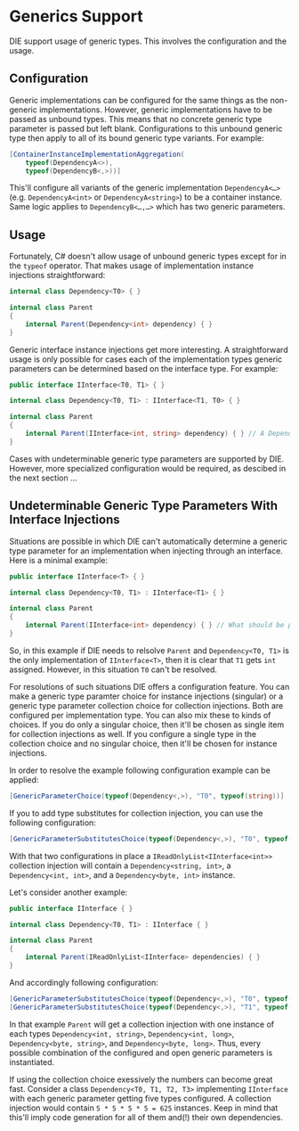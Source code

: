 # Generics Support

DIE support usage of generic types. This involves the configuration and the usage. 

## Configuration

Generic implementations can be configured for the same things as the non-generic implementations. However, generic implementations have to be passed as unbound types. This means that no concrete generic type parameter is passed but left blank. Configurations to this unbound generic type then apply to all of its bound generic type variants. For example:

```csharp
[ContainerInstanceImplementationAggregation(
    typeof(DependencyA<>),
    typeof(DependencyB<,>))]
```

This'll configure all variants of the generic implementation `DependencyA<…>` (e.g. `DependencyA<int>` or `DependencyA<string>`) to be a container instance. Same logic applies to `DependencyB<…,…>` which has two generic parameters.

## Usage

Fortunately, C# doesn't allow usage of unbound generic types except for in the `typeof` operator. That makes usage of implementation instance injections straightforward:

```csharp
internal class Dependency<T0> { }

internal class Parent
{
    internal Parent(Dependency<int> dependency) { }
}
```

Generic interface instance injections get more interesting. A straightforward usage is only possible for cases each of the implementation types generic parameters can be determined based on the interface type. For example:

```csharp
public interface IInterface<T0, T1> { }

internal class Dependency<T0, T1> : IInterface<T1, T0> { }

internal class Parent
{
    internal Parent(IInterface<int, string> dependency) { } // A Dependency<string, int> instance
}
```

Cases with undeterminable generic type parameters are supported by DIE. However, more specialized configuration would be required, as descibed in the next section …

## Undeterminable Generic Type Parameters With Interface Injections

Situations are possible in which DIE can't automatically determine a generic type parameter for an implementation when injecting through an interface. Here is a minimal example:

```csharp
public interface IInterface<T> { }

internal class Dependency<T0, T1> : IInterface<T1> { }

internal class Parent
{
    internal Parent(IInterface<int> dependency) { } // What should be put into T0?
}
```

So, in this example if DIE needs to relsolve `Parent` and `Dependency<T0, T1>` is the only implementation of `IInterface<T>`, then it is clear that `T1` gets `int` assigned. However, in this situation `T0` can't be resolved. 

For resolutions of such situations DIE offers a configuration feature. You can make a generic type paramter choice for instance injections (singular) or a generic type parameter collection choice for collection injections. Both are configured per implementation type. You can also mix these to kinds of choices. If you do only a singular choice, then it'll be chosen as single item for collection injections as well. If you configure a single type in the collection choice and no singular choice, then it'll be chosen for instance injections. 

In order to resolve the example following configuration example can be applied:

```csharp
[GenericParameterChoice(typeof(Dependency<,>), "T0", typeof(string))]
```

If you to add type substitutes for collection injection, you can use the following configuration:

```csharp
[GenericParameterSubstitutesChoice(typeof(Dependency<,>), "T0", typeof(int), typeof(byte))]
```

With that two configurations in place a `IReadOnlyList<IInterface<int>>` collection injection will contain a `Dependency<string, int>`, a `Dependency<int, int>`, and a `Dependency<byte, int>` instance.

Let's consider another example:

```csharp
public interface IInterface { }

internal class Dependency<T0, T1> : IInterface { }

internal class Parent
{
    internal Parent(IReadOnlyList<IInterface> dependencies) { }
}
```

And accordingly following configuration:



```csharp
[GenericParameterSubstitutesChoice(typeof(Dependency<,>), "T0", typeof(int), typeof(byte))]
[GenericParameterSubstitutesChoice(typeof(Dependency<,>), "T1", typeof(string), typeof(long))]
```

In that example `Parent` will get a collection injection with one instance of each types `Dependency<int, string>`, `Dependency<int, long>`, `Dependency<byte, string>`, and `Dependency<byte, long>`. Thus, every possible combination of the configured and open generic parameters is instantiated.

If using the collection choice exessively the numbers can become great fast. Consider a class `Dependency<T0, T1, T2, T3>` implementing `IInterface` with each generic parameter getting five types configured. A collection injection would contain `5 * 5 * 5 * 5 = 625` instances. Keep in mind that this'll imply code generation for all of them and(!) their own dependencies.